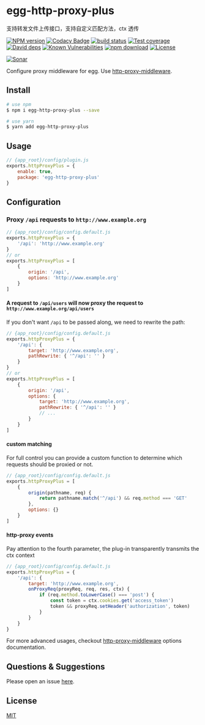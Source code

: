 # egg-http-proxy-plus

支持转发文件上传接口，支持自定义匹配方法，ctx 透传

[![NPM version][npm-image]][npm-url]
[![Codacy Badge][codacy-image]][codacy-url]
[![build status][travis-image]][travis-url]
[![Test coverage][codecov-image]][codecov-url]
[![David deps][david-image]][david-url]
[![Known Vulnerabilities][snyk-image]][snyk-url]
[![npm download][download-image]][download-url]
[![License][license-image]][license-url]

[![Sonar][sonar-image]][sonar-url]

[npm-image]: https://img.shields.io/npm/v/egg-http-proxy-plus.svg?style=flat-square
[npm-url]: https://npmjs.org/package/egg-http-proxy-plus
[codacy-image]: https://app.codacy.com/project/badge/Grade/f70d4880e4ad4f40aa970eb9ee9d0696
[codacy-url]: https://www.codacy.com/gh/saqqdy/egg-http-proxy-plus/dashboard?utm_source=github.com&utm_medium=referral&utm_content=saqqdy/egg-http-proxy-plus&utm_campaign=Badge_Grade
[travis-image]: https://travis-ci.com/saqqdy/egg-http-proxy-plus.svg?branch=master
[travis-url]: https://travis-ci.com/saqqdy/egg-http-proxy-plus
[codecov-image]: https://img.shields.io/codecov/c/github/saqqdy/egg-http-proxy-plus.svg?style=flat-square
[codecov-url]: https://codecov.io/github/saqqdy/egg-http-proxy-plus?branch=master
[david-image]: https://img.shields.io/david/saqqdy/egg-http-proxy-plus.svg?style=flat-square
[david-url]: https://david-dm.org/saqqdy/egg-http-proxy-plus
[snyk-image]: https://snyk.io/test/npm/egg-http-proxy-plus/badge.svg?style=flat-square
[snyk-url]: https://snyk.io/test/npm/egg-http-proxy-plus
[download-image]: https://img.shields.io/npm/dm/egg-http-proxy-plus.svg?style=flat-square
[download-url]: https://npmjs.org/package/egg-http-proxy-plus
[license-image]: https://img.shields.io/badge/License-MIT-yellow.svg
[license-url]: LICENSE
[sonar-image]: https://sonarcloud.io/api/project_badges/quality_gate?project=saqqdy_egg-http-proxy-plus
[sonar-url]: https://sonarcloud.io/dashboard?id=saqqdy_egg-http-proxy-plus

Configure proxy middleware for egg. Use [http-proxy-middleware](https://github.com/chimurai/http-proxy-middleware).

## Install

```bash
# use npm
$ npm i egg-http-proxy-plus --save

# use yarn
$ yarn add egg-http-proxy-plus
```

## Usage

```js
// {app_root}/config/plugin.js
exports.httpProxyPlus = {
    enable: true,
    package: 'egg-http-proxy-plus'
}
```

## Configuration

### Proxy `/api` requests to `http://www.example.org`

```js
// {app_root}/config/config.default.js
exports.httpProxyPlus = {
    '/api': 'http://www.example.org'
}
// or
exports.httpProxyPlus = [
    {
        origin: '/api',
        options: 'http://www.example.org'
    }
]
```

#### A request to `/api/users` will now proxy the request to `http://www.example.org/api/users`

If you don't want `/api` to be passed along, we need to rewrite the path:

```js
// {app_root}/config/config.default.js
exports.httpProxyPlus = {
    '/api': {
        target: 'http://www.example.org',
        pathRewrite: { '^/api': '' }
    }
}
// or
exports.httpProxyPlus = [
    {
        origin: '/api',
        options: {
            target: 'http://www.example.org',
            pathRewrite: { '^/api': '' }
            // ...
        }
    }
]
```

#### custom matching

For full control you can provide a custom function to determine which requests should be proxied or not.

```js
// {app_root}/config/config.default.js
exports.httpProxyPlus = [
    {
        origin(pathname, req) {
            return pathname.match('^/api') && req.method === 'GET'
        },
        options: {}
    }
]
```

#### http-proxy events

Pay attention to the fourth parameter, the plug-in transparently transmits the ctx context

```js
// {app_root}/config/config.default.js
exports.httpProxyPlus = {
    '/api': {
        target: 'http://www.example.org',
        onProxyReq(proxyReq, req, res, ctx) {
            if (req.method.toLowerCase() === 'post') {
                const token = ctx.cookies.get('access_token')
                token && proxyReq.setHeader('authorization', token)
            }
        }
    }
}
```

For more advanced usages, checkout [http-proxy-middleware](https://github.com/chimurai/http-proxy-middleware#options) options documentation.

## Questions & Suggestions

Please open an issue [here](https://github.com/saqqdy/egg-http-proxy-plus/issues).

## License

[MIT](LICENSE)
